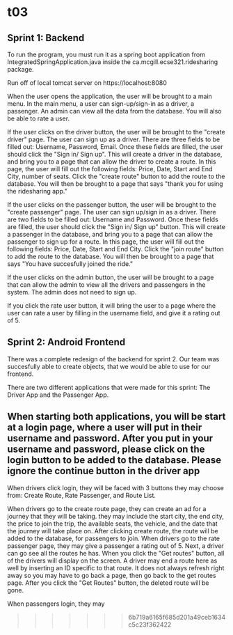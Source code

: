 # t03
## Sprint 1: Backend ## 

To run the program, you must run it as a spring boot application from IntegratedSpringApplication.java inside the ca.mcgill.ecse321.ridesharing package.

Run off of local tomcat server on https://localhost:8080

When the user opens the application, the user will be brought to a main menu. In the main menu, a user can sign-up/sign-in as a driver, a passenger. An admin can view all the data from the database. You will also be able to rate a user.

If the user clicks on the driver button, the user will be brought to the "create driver" page. The user can sign up as a driver. There are three fields to be filled out: Username, Password, Email. Once these fields are filled, the user should click the "Sign in/ Sign up". This will create a driver in the database, and bring you to a page that can allow the driver to create a route. In this page, the user will fill out the following fields: Price, Date, Start and End City, number of seats. Click the "create route" button to add the route to the database. You will then be brought to a page that says "thank you for using the ridesharing app."

If the user clicks on the passenger button, the user will be brought to the "create passenger" page. The user can sign up/sign in as a driver. There are two fields to be filled out: Username and Password. Once these fields are filled, the user should click the "Sign in/ Sign up" button. This will create a passenger in the database, and bring you to a page that can allow the passenger to sign up for a route. In this page, the user will fill out the following fields: Price, Date, Start and End City. Click the "join route" button to add the route to the database. You will then be brought to a page that says "You have succesfully joined the ride."

If the user clicks on the admin button, the user will be brought to a page that can allow the admin to view all the drivers and passengers in the system. The admin does not need to sign up.

If you click the rate user button, it will bring the user to a page where the user can rate a user by filling in the username field, and give it a rating out of 5.

Sprint 2: Android Frontend 
---------------

There was a complete redesign of the backend for sprint 2. Our team was succesfully able to create objects, that we would be able to use for our frontend.

There are two different applications that were made for this sprint: The Driver App and the Passenger App.

When starting both applications, you will be start at a login page, where a user will put in their username and password. After you put in your username and password, please click on the login button to be added to the database. 
Please ignore the continue button in the driver app
------------------------
When drivers click login, they will be faced with 3 buttons they may choose from: Create Route, Rate Passenger, and Route List. 

When drivers go to the create route page, they can create an ad for a journey that they will be taking. they may include the start city, the end city, the price to join the trip, the available seats, the vehicle, and the date that the journey will take place on. After clicking create route, the route will be added to the database, for passengers to join.
When drivers go to the rate passenger page, they may give a passenger a rating out of 5.
Next, a driver can go see all the routes he has. When you click the "Get routes" button, all of the drivers will display on the screen. A driver may end a route here as well by inserting an ID specific to that route. It does not always refresh right away so you may have to go back a page, then go back to the get routes page. After you click the "Get Routes" button, the deleted route will be gone. 

When passengers login, they may 




>>>>>>> 6b719a6165f685d201a49ceb1634c5c23f362422



